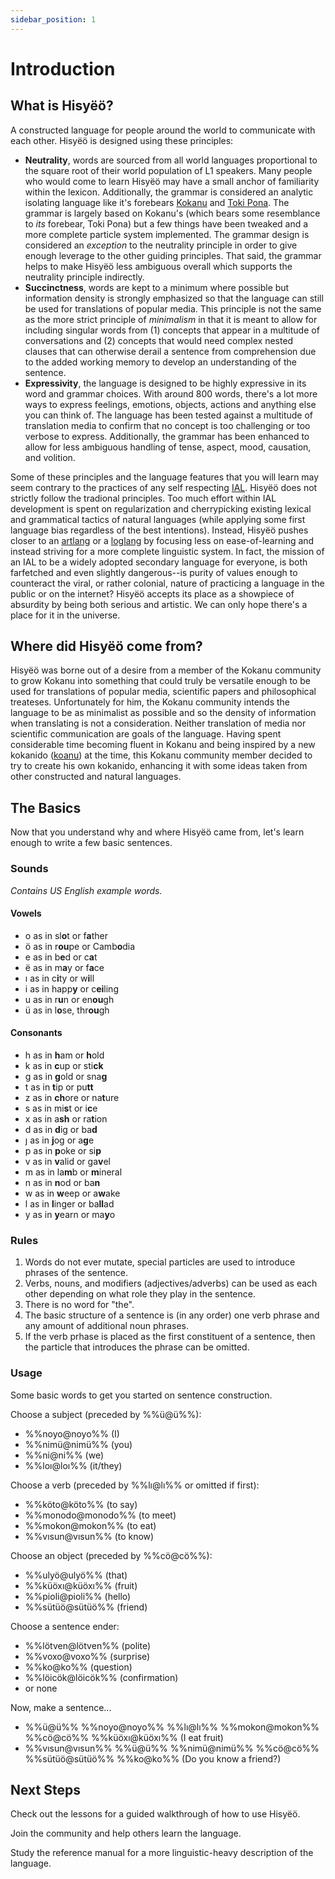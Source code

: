 ```yaml
---
sidebar_position: 1
---
```


# Introduction

## What is Hisyëö?

A constructed language for people around the world to communicate with each
other. Hisyëö is designed using these principles:
- **Neutrality**, words are sourced from all world languages proportional to the
square root of their world population of L1 speakers. Many people who would come
to learn Hisyëö may have a small anchor of familiarity within the lexicon.
Additionally, the grammar is considered an analytic isolating language like it's
forebears [Kokanu](https://www.kokanu.com/) and [Toki
Pona](https://tokipona.org). The grammar is largely based on Kokanu's (which
bears some resemblance to *its* forebear, Toki Pona) but a few things have been
tweaked and a more complete particle system implemented. The grammar design is
considered an *exception* to the neutrality principle in order to give enough
leverage to the other guiding principles. That said, the grammar helps to make
Hisyëö less ambiguous overall which supports the neutrality principle
indirectly.
- **Succinctness**, words are kept to a minimum where possible but information
density is strongly emphasized so that the language can still be used for
translations of popular media. This principle is not the same as the more strict
principle of *minimalism* in that it is meant to allow for including singular
words from (1) concepts that appear in a multitude of conversations and (2)
concepts that would need complex nested clauses that can otherwise derail a
sentence from comprehension due to the added working memory to develop an
understanding of the sentence.
- **Expressivity**, the language is designed to be highly expressive in its word
and grammar choices. With around 800 words, there's a lot more ways to express
feelings, emotions, objects, actions and anything else you can think of. The
language has been tested against a multitude of translation media to confirm
that no concept is too challenging or too verbose to express. Additionally, the
grammar has been enhanced to allow for less ambiguous handling of tense, aspect,
mood, causation, and volition.

Some of these principles and the language features that you will learn may seem
contrary to the practices of any self respecting
[IAL](http://interlanguages.net). Hisyëö does not strictly follow the tradional
principles. Too much effort within IAL development is spent on regularization
and cherrypicking existing lexical and grammatical tactics of natural languages
(while applying some first language bias regardless of the best intentions).
Instead, Hisyëö pushes closer to an
[artlang](https://en.wikipedia.org/wiki/Artistic_language) or a
[loglang](https://loglangs.wiki/Portal) by focusing less on ease-of-learning and
instead striving for a more complete linguistic system. In fact, the mission of
an IAL to be a widely adopted secondary language for everyone, is both
farfetched and even slightly dangerous--is purity of values enough to counteract
the viral, or rather colonial, nature of practicing a language in the public or
on the internet? Hisyëö accepts its place as a showpiece of absurdity by being
both serious and artistic. We can only hope there's a place for it in the
universe.

## Where did Hisyëö come from?

Hisyëö was borne out of a desire from a member of the Kokanu community to grow
Kokanu into something that could truly be versatile enough to be used for
translations of popular media, scientific papers and philosophical treateses.
Unfortunately for him, the Kokanu community intends the language to be as
minimalist as possible and so the density of information when translating is not
a consideration. Neither translation of media nor scientific communication are
goals of the language. Having spent considerable time becoming fluent in Kokanu
and being inspired by a new kokanido
([koanu](https://www.parallax.net.nz/x/koanu/)) at the time, this Kokanu
community member decided to try to create his own kokanido, enhancing it with
some ideas taken from other constructed and natural languages.

## The Basics

Now that you understand why and where Hisyëö came from, let's learn enough to
write a few basic sentences.

### Sounds

*Contains US English example words.*

#### Vowels
- o as in sl**o**t or f**a**ther
- ö as in r**ou**pe or Camb**o**dia
- e as in b**e**d or c**a**t
- ë as in m**a**y or f**a**ce
- ı as in c**i**ty or w**i**ll
- i as in happ**y** or c**ei**ling
- u as in r**u**n or en**ou**gh
- ü as in l**o**se, thr**ou**gh

#### Consonants
- h as in **h**am or **h**old
- k as in **c**up or sti**ck**
- g as in **g**old or sna**g**
- t as in **t**ip or pu**tt**
- z as in **ch**ore or na**t**ure
- s as in mi**s**t or i**c**e
- x as in a**sh** or ra**t**ion
- d as in **d**ig or ba**d** 
- ȷ as in **j**og or a**g**e
- p as in **p**oke or si**p**
- v as in **v**alid or ga**v**el
- m as in la**m**b or **m**ineral
- n as in **n**od or ba**n**
- w as in **w**eep or a**w**ake
- l as in **l**inger or ba**ll**ad
- y as in **y**earn or ma**y**o

### Rules

1. Words do not ever mutate, special particles are used to introduce phrases of
   the sentence.
2. Verbs, nouns, and modifiers (adjectives/adverbs) can be used as each other
   depending on what role they play in the sentence.
3. There is no word for "the".
4. The basic structure of a sentence is (in any order) one verb phrase and any
   amount of additional noun phrases.
5. If the verb prhase is placed as the first constituent of a sentence, then the
   particle that introduces the phrase can be omitted.

### Usage

Some basic words to get you started on sentence construction.

Choose a subject (preceded by %%ü@ü%%):
- %%noyo@noyo%% (I)
- %%nimü@nimü%% (you)
- %%ni@ni%% (we)
- %%loı@loı%% (it/they)

Choose a verb (preceded by %%lı@lı%% or omitted if first):
- %%köto@köto%% (to say)
- %%monodo@monodo%% (to meet)
- %%mokon@mokon%% (to eat)
- %%vısun@vısun%% (to know)

Choose an object (preceded by %%cö@cö%%):
- %%ulyö@ulyö%% (that)
- %%küöxı@küöxı%% (fruit)
- %%pioli@pioli%% (hello) 
- %%sütüö@sütüö%% (friend)

Choose a sentence ender:
- %%lötven@lötven%% (polite)
- %%voxo@voxo%% (surprise)
- %%ko@ko%% (question)
- %%löicök@löicök%% (confirmation)
- or none

Now, make a sentence...
- %%ü@ü%% %%noyo@noyo%% %%lı@lı%% %%mokon@mokon%% %%cö@cö%% %%küöxı@küöxı%% (I eat fruit)
- %%vısun@vısun%% %%ü@ü%% %%nimü@nimü%% %%cö@cö%% %%sütüö@sütüö%% %%ko@ko%% (Do you know a friend?)

## Next Steps

Check out the lessons for a guided walkthrough of how to use Hisyëö.

Join the community and help others learn the language.

Study the reference manual for a more linguistic-heavy description of the language.


